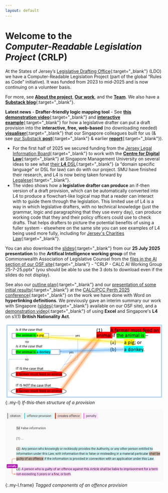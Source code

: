 ```yaml
---
layout: default
---
```


# <span>Welcome to the</span> <br><em>Computer-Readable Legislation Project</em> (CRLP)

At the States of Jersey’s [Legislative Drafting Office](https://www.gov.je/Government/NonexecLegal/StatesGreffe/LegislativeDraftingOffice/Pages/index.aspx){:target="_blank"} (LDO) we have a Computer-Readable Legislation Project (part of the global “Rules as Code” initiative). It was funded from 2023 to mid-2025 and is now continuing on a volunteer basis.

For more, see [**About the project**](/about), [**Our work**](/work), and the [**Team**](/team). We also have a [**Substack blog**](https://digitallegislation.substack.com){:target="_blank"}.

**Latest news** - 
**Drafter-friendly logic mapping tool** - See [**this demonstration video**](https://youtu.be/_VZ4_FY_Nqo){:target="_blank"} and [**interactive example**](https://jl4.legalese.com/?id=8831700c-a1ee-4c21-9365-1aa410a977d0){:target="_blank"} for how a legislative drafter can put a draft provision into the **interactive, free, web-based** (no downloading needed) [**visualiser**](https://jl4.legalese.com/){:target="_blank"} that our Singapore colleagues built for us (& see [our Substack **post**](https://substack.com/@digitallegislation/p-171875282){:target="_blank"} & earlier [**report**](https://osf.io/x43td){:target="_blank"}).
- For the first half of 2025 we secured funding from the [Jersey Legal Information Board](https://www.jerseylaw.je/Pages/About.aspx){:target="_blank"} to work with the [**Centre for Digital Law**](https://cdl.smu.edu.sg/projects/research-project-computational-law-rpcl){:target="_blank"} at Singapore Management University on several ideas to see what [their **L4** DSL](https://github.com/smucclaw){:target="_blank"} (a “domain specific language” or DSL for law) can do with our project. SMU have finished their research, and L4 is now being taken forward by [Legalese](https://l4.legalese.com/){:target="_blank"}.
- The video shows how a **legislative drafter can produce** an if-then version of a draft provision, which can be automatically converted into L4 to produce a flowchart-like logical map that a reader can interact with to guide them through the legislation. This limited use of L4 is a way in which legislative drafters, with no technical knowledge (just the grammar, logic and paragraphing that they use every day), can produce working code that they and their policy officers could use to check drafts. That helps drafters to picture the potential benefits of using a fuller system - elsewhere on the same site you can see examples of L4 being used more fully, including for [Jersey's Charities Law](https://github.com/smucclaw/l4-ide/blob/ian/je-charities-3/jl4/experiments/jerseyCharities2.l4){:target="_blank"}.

You can also download the [slides](https://osf.io/f3szc){:target="_blank"} from our **25 July 2025 presentation** to the **Artifical Intelligence working group** of the Commonwealth Association of Legislative Counsel from the [files in the AI section of our OSF site](https://osf.io/bkjqx/files/osfstorage){:target="_blank"} - "CRLP - CALC AI Working Group 25-7-25.pptx" (you should be able to use the 3 dots to download even if the slides do not display).

See also our [outline plan](https://osf.io/jauqb){:target="_blank"} and our [presentation of some initial results](https://youtu.be/zq6mf2zz7Eg){:target="_blank"} at the [CALC/PCC Perth 2025 conference](https://www.calc.ngo/sites/default/files/APCC-CALC%202025%20regional%20drafting%20conference%20program%20%28as%20at%2019-2-25%29_0.pdf){:target="_blank"} on the work we have done with Word on **hyperlinking definitions**. We previously gave an interim summary our work with Singapore ([slides](https://osf.io/fqmcn){:target="_blank"} available on our OSF site), and a [demonstration video](https://youtu.be/Gtq_lDa1qRE){:target="_blank"} of using **Excel** and Singapore's **L4** on s1(1) **British Nationality Act**.

![A diagram showing the if-this-then-that structure of a piece of legislation](/images/ifttt-example.png){:.my-l} *If-this-then structure of a provision*

![A highlighted offence provision showing its component parts](/images/highlighted-provision.png){:.my-l.frame} *Tagged components of an offence provision*

